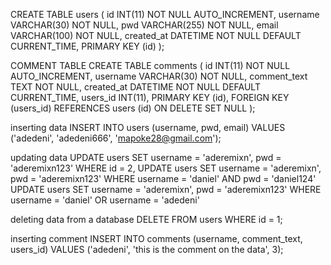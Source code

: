 CREATE TABLE users (
    id INT(11) NOT NULL AUTO_INCREMENT,
    username VARCHAR(30) NOT NULL,
    pwd VARCHAR(255) NOT NULL,
    email VARCHAR(100) NOT NULL,
    created_at DATETIME NOT NULL DEFAULT CURRENT_TIME,
    PRIMARY KEY (id) 
);


COMMENT TABLE
 CREATE TABLE comments (
     id INT(11) NOT NULL AUTO_INCREMENT,
     username VARCHAR(30) NOT NULL,
     comment_text TEXT NOT NULL,
     created_at DATETIME NOT NULL DEFAULT CURRENT_TIME,
     users_id INT(11),
     PRIMARY KEY (id),
     FOREIGN KEY (users_id) REFERENCES users (id) ON DELETE SET NULL
 );

 inserting data
 INSERT INTO users (username, pwd, email) VALUES ('adedeni', 'adedeni666', 'mapoke28@gmail.com');

 updating data
 UPDATE users SET username = 'aderemixn', pwd = 'aderemixn123' WHERE id = 2,
UPDATE users SET username = 'aderemixn', pwd = 'aderemixn123' WHERE username = 'daniel' AND pwd = 'daniel124'
UPDATE users SET username = 'aderemixn', pwd = 'aderemixn123' WHERE username = 'daniel' OR username = 'adedeni'


deleting data from a database
DELETE FROM users WHERE id = 1;

inserting comment
INSERT INTO comments (username, comment_text, users_id) VALUES ('adedeni', 'this is the comment on the data', 3);
